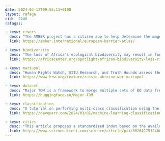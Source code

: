 ```yaml
---
date: 2024-03-12T09:56:13+0100
layout: rafaga
rid:  2240
rafagas:

- keyw: rivers
  desc: "The AMBER project has a citizen app to help determine the magnitude of river system fragmentation by inventorying barriers in European rivers."
  link: https://amber.international/european-barrier-atlas/

- keyw: biodiversity
  desc: "The loss of Africa's ecological biodiversity may result in food insecurity, conflicts, and increased transmission of zoonotic diseases, which could lead to more pandemics."
  link: https://africacenter.org/spotlight/african-biodiversity-loss-risk-human-security/

- keyw: mariupol
  desc: "Human Rights Watch, SITU Research, and Truth Hounds assess the destruction in Mariupol during the Russia-Ukraine war using an impressive interactive that combines maps, text, and video"
  link: https://www.hrw.org/feature/russia-ukraine-war-mariupol

- keyw: dataset
  desc: "Major TOM is a framework to merge multiple sets of EO data from different sources. It is also a repository that provides access to 45 TB of data."
  link: https://huggingface.co/Major-TOM

- keyw: classification
  desc: "A tutorial on performing multi-class classification using the Dzetsaka QGIS plugin for satellite imagery and raster sources"
  link: https://daveparr.com/2024/03/01/machine-learning-classification-in-qgis/

- keyw: cities
  desc: "This article proposes a standardized index based on the availability of urban functions for a 15-minute walking distance, using Bogotà, Colombia, as a case study"
  link: https://www.sciencedirect.com/science/article/pii/S0264275124000969
---
```


